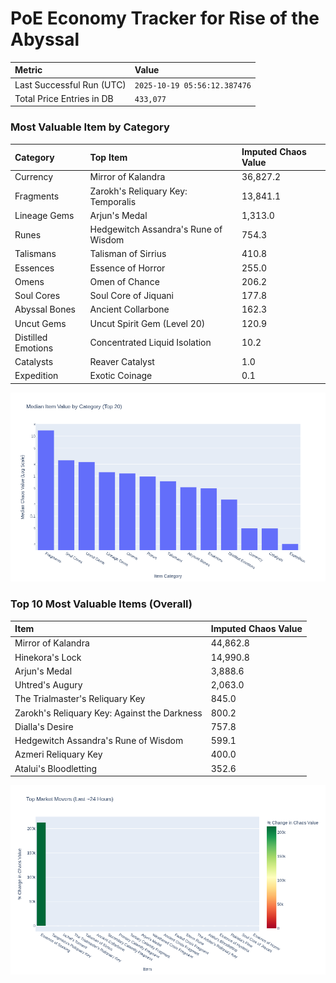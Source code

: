 # PoE Economy Tracker for Rise of the Abyssal

<!-- START_MAINTENANCE -->
| Metric | Value |
|:---|:---|
| Last Successful Run (UTC) | `2025-10-19 05:56:12.387476` |
| Total Price Entries in DB | `433,077` |

<!-- END_MAINTENANCE -->

<!-- START_DATAFRAME_DEBUG -->
<!-- END_DATAFRAME_DEBUG -->

<!-- START_CATEGORY_ANALYSIS -->
### Most Valuable Item by Category
| Category | Top Item | Imputed Chaos Value |
| :--- | :--- | :--- |
| Currency | Mirror of Kalandra | 36,827.2 |
| Fragments | Zarokh's Reliquary Key: Temporalis | 13,841.1 |
| Lineage Gems | Arjun's Medal | 1,313.0 |
| Runes | Hedgewitch Assandra's Rune of Wisdom | 754.3 |
| Talismans | Talisman of Sirrius | 410.8 |
| Essences | Essence of Horror | 255.0 |
| Omens | Omen of Chance | 206.2 |
| Soul Cores | Soul Core of Jiquani | 177.8 |
| Abyssal Bones | Ancient Collarbone | 162.3 |
| Uncut Gems | Uncut Spirit Gem (Level 20) | 120.9 |
| Distilled Emotions | Concentrated Liquid Isolation | 10.2 |
| Catalysts | Reaver Catalyst | 1.0 |
| Expedition | Exotic Coinage | 0.1 |


![Category Analysis Chart](charts/category_analysis.png)
<!-- END_ANALYSIS -->

<!-- START_ANALYSIS -->
### Top 10 Most Valuable Items (Overall)
| Item | Imputed Chaos Value |
| :--- | :--- |
| Mirror of Kalandra | 44,862.8 |
| Hinekora's Lock | 14,990.8 |
| Arjun's Medal | 3,888.6 |
| Uhtred's Augury | 2,063.0 |
| The Trialmaster's Reliquary Key | 845.0 |
| Zarokh's Reliquary Key: Against the Darkness | 800.2 |
| Dialla's Desire | 757.8 |
| Hedgewitch Assandra's Rune of Wisdom | 599.1 |
| Azmeri Reliquary Key | 400.0 |
| Atalui's Bloodletting | 352.6 |


![Market Movers Chart](charts/market_movers.png)
<!-- END_ANALYSIS -->
